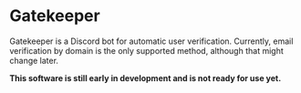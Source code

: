 # Gatekeeper

Gatekeeper is a Discord bot for automatic user verification. Currently, email verification by domain is the only supported method, although that might change later.

**This software is still early in development and is not ready for use yet.**